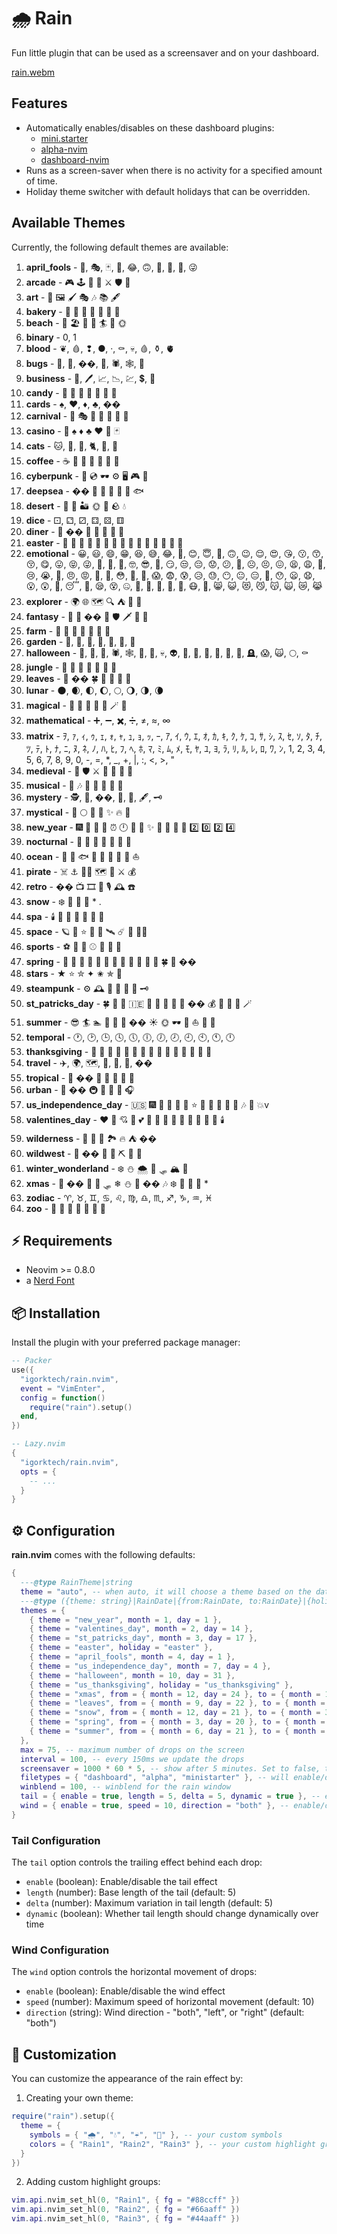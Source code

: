 # 🌧️ Rain

Fun little plugin that can be used as a screensaver and on your dashboard.

[rain.webm](https://user-images.githubusercontent.com/292349/198708737-a1d2d24a-1faa-40f1-9c6d-ca13c60290b7.webm)

## Features

- Automatically enables/disables on these dashboard plugins:
  - [mini.starter](https://github.com/echasnovski/mini.nvim/blob/main/readmes/mini-starter.md)
  - [alpha-nvim](https://github.com/goolord/alpha-nvim)
  - [dashboard-nvim](https://github.com/glepnir/dashboard-nvim)
- Runs as a screen-saver when there is no activity for a specified amount of time.
- Holiday theme switcher with default holidays that can be overridden.

## Available Themes

Currently, the following default themes are available:

1. **april_fools** - 🤡, 🎭, 🃏, 🎉, 😂, 🙃, 🎈, 🎁, 🤣, 😜
2. **arcade** - 🎮 🕹️ 👾 💾 ⚔️ 🛡️ 🏰
3. **art** - 🎨 🖼️ 🖌️ 🎭 🎶 📚 🖋️
4. **bakery** - 🍞 🥖 🥐 🍩 🍰 🧁 🍪
5. **beach** - 🌴 🏖️ 🍹 🌅 🏄 🐚 🌞
6. **binary** - 0, 1
7. **blood** - ❦, 🩸, ❢, ●, ·, ⚰️, 💀, 🩸, ⚱️, 🫀
8. **bugs** - 🐞, 🐜, ��, 🦗, 🕷️, 🕸️, 🐛
9. **business** - 💼, 🖊️, 📈, 📉, 💹, 💲, 🏢
10. **candy** - 🍬 🍭 🍫 🍩 🍰 🧁 🍪
11. **cards** - ♠️, ♥️, ♦️, ♣️, ��
12. **carnival** - 🎪 🎭 🍿 🎠 🎡 🎈 🤹
13. **casino** - 🎰 ♠️ ♦️ ♣️ ♥️ 🎲 🃏
14. **cats** - 🐱, 🦁, 🐯, 🐈, 🐅, 🐆
15. **coffee** - ☕ 🥐 🍰 🍪 🍩 🥛 🍫
16. **cyberpunk** - 🌃 💿 🕶️ ⚙️ 🖥️ 🎮 🔌
17. **deepsea** - �� 🐙 🦈 🌊 🦑 🐡 🐟
18. **desert** - 🌵 🐪 🏜️ 🌞 🦂 🪨 💧
19. **dice** - ⚀, ⚁, ⚂, ⚃, ⚄, ⚅
20. **diner** - 🍔 �� 🥤 🍳 🥞 🥓 🍦
21. **easter** - 🐣 🐥 🐤 🥚 🌸 🍫 🐇 🌷 🌼 🍃 🦋 🍬 🌈 🎀 💒
22. **emotional** - 😀, 😃, 😄, 😁, 😆, 😅, 😂, 🤣, 😊, 😇, 🙂, 🙃, 😉, 😌, 😍, 😘, 😗, 😙, 😚, 😋, 😛, 😝, 😜, 🤪, 🤨, 🧐, 🤓, 😎, 🤩, 😏, 😒, 😔, 😟, 😕, 🙁, ☹️, 😣, 😖, 😫, 😩, 🥺, 😢, 😭, 😤, 😠, 😡, 🤬, 🤯, 😳, 🥵, 🥶, 😱, 😨, 😰, 😥, 😓, 😶, 😐, 😑, 😬, 😯, 😦, 😧, 😮, 😲, 🥱, 😴, 🤤, 😪, 😵, 🤐, 🥴, 🤢, 🤮, 🤕, 🤒, 😷, 🥰, 😸, 😺, 😻, 😼, 😽, 🙀, 😿, 😹
23. **explorer** - 🌍 🌐 🗺️ 🔍 ⛺ 🌄 🧭
24. **fantasy** - 🐉 🏰 �� 🧙 🛡️ 🗡️ 🌌 👑
25. **farm** - 🐄 🐖 🐓 🌾 🍎 🍏 🚜
26. **garden** - 🌱, 🌸, 🌻, 🌿, 🍂, 🍃, 🌾
27. **halloween** - 🎃, 👻, 🦇, 🕷️, 🕸️, 🦉, 🔮, 💀, 👽, 🌙, 🍬, 🍭, 🖤, 🔪, 🧛, 🪦, 😱, 🙀, 🌕, ⚰️
28. **jungle** - 🦜 🦍 🌴 🐅 🐍 🌺 🦎
29. **leaves** - 🍂 �� 🍀 🌿   
30. **lunar** - 🌑, 🌒, 🌓, 🌔, 🌕, 🌖, 🌗, 🌘
31. **magical** - 🔮 🌟 🧹 🎩 🐇 🪄 💫
32. **mathematical** - ➕, ➖, ✖️, ➗, ≠, ≈, ∞
33. **matrix** - ｦ, ｧ, ｨ, ｩ, ｪ, ｫ, ｬ, ｭ, ｮ, ｯ, ｰ, ｱ, ｲ, ｳ, ｴ, ｵ, ｶ, ｷ, ｸ, ｹ, ｺ, ｻ, ｼ, ｽ, ｾ, ｿ, ﾀ, ﾁ, ﾂ, ﾃ, ﾄ, ﾅ, ﾆ, ﾇ, ﾈ, ﾉ, ﾊ, ﾋ, ﾌ, ﾍ, ﾎ, ﾏ, ﾐ, ﾑ, ﾒ, ﾓ, ﾔ, ﾕ, ﾖ, ﾗ, ﾘ, ﾙ, ﾚ, ﾛ, ﾜ, ﾝ, 1, 2, 3, 4, 5, 6, 7, 8, 9, 0, -, =, *, _, +, |, :, <, >, "
34. **medieval** - 🏰 🛡️ ⚔️ 🎠 👑 🏹 🍺
35. **musical** - 🎵 🎶 🎤 🎷 🎸 🎺 🎻
36. **mystery** - 🕵️, 🔎, ��, 🔑, 📜, 🖋️, 🗝️
37. **mystical** - 🔮 🌕 🌟 📜 ✨ 🔥 💫
38. **new_year** - 🎆 🎉 🍾 🥂 ⏰ 🕛 🎈 🌟 ✨ 🎊 🥳 💫 📅 2️⃣ 0️⃣ 2️⃣ 4️⃣
39. **nocturnal** - 🦉 🌙 🦇 🌌 🌠 🔭 🌚
40. **ocean** - 🌊 🐠 🐟 🐡 🐬 🐳 🦈 🐚 ⛵
41. **pirate** - ☠️ ⚓ 🏴‍☠️ 🗺️ 🦜 ⚔️ 💰
42. **retro** - �� 📺 🎞️ 📼 🎙️ 🕰️ ☎️
43. **snow** - ❄️  ❅ ❇ \* .
44. **spa** - 🕯️ 🛁 🌸 💆 🍵 🧘 💅
45. **space** - 🪐 🌌 ⭐ 🌙 🚀 🛰️ ☄️ 🌠 👩‍🚀
46. **sports** - ⚽ 🏀 🏈 ⚾ 🎾 🏓 🏒
47. **spring** - 🐑 🐇 🦔 🐣 🦢 🐝 🌻 🌼 🌷 🌱 🌳 🌾 🍀 🍃 ��
48. **stars** - ★ ⭐ ✮ ✦ ✬ ✯ 🌟
49. **steampunk** - ⚙️ 🕰️ 🎩 🚂 🧭 🔭 🗝️
50. **st_patricks_day** - 🍀 🌈 💚 🇮🇪 🎩 🥔 🍺 🍻 🥃 �� 💰 🌟 🍵 🐍 🪄
51. **summer** - 😎 🏄 🏊 🌻 🌴 🍹 ��️ ☀️ 🌞 🕶️ 👕 ⛵ 🥥 🌊
52. **temporal** - 🕐, 🕑, 🕒, 🕓, 🕔, 🕕, 🕖, 🕗, 🕘, 🕙, 🕚, 🕛
53. **thanksgiving** - 🦃 🍂 🍁 🌽 🥧 🍠 🍎 🍖 🍗 🥖 🥔 🍇 🍷 🌰 🥕
54. **travel** - ✈️, 🌍, 🗺️, 🏨, 🧳, 🗽, ��
55. **tropical** - 🌴 �� 🍉 🥥 🌺 🐢 🌊
56. **urban** - 🏢 �� 🚇 🍕 🚦 🛴 🎧
57. **us_independence_day** - 🇺🇸 🎆 🗽 🦅 🌭 🍔 ⭐ 🎉 🥳 🍻 🥁 🎵 🎶 🚀 💥v
58. **valentines_day** - ❤️ 💖 💘 💝 💕 💓 💞 💟 💌 🌹 🍫 💐 💍 🍷 🕯️
59. **wilderness** - 🌲 🐺 🦌 🏞️ 🔥 ⛺ ��
60. **wildwest** - 🤠 �� 🌵 🔫 ⛏️ 🌄 🚂
61. **winter_wonderland** - ❄️ ⛄ 🌨️ 🎿 🛷 🏔️ 🧣
62. **xmas** - 🎄 �� 🤶 🎅 🛷 ❄ ⛄ 🌟 �� 🎶 ❄️  ❅ ❇ \*
63. **zodiac** - ♈, ♉, ♊, ♋, ♌, ♍, ♎, ♏, ♐, ♑, ♒, ♓
64. **zoo** - 🦁 🐘 🦓 🦒 🦅 🦉 🐆

## ⚡️ Requirements

- Neovim >= 0.8.0
- a [Nerd Font](https://www.nerdfonts.com/)

## 📦 Installation

Install the plugin with your preferred package manager:

```lua
-- Packer
use({
  "igorktech/rain.nvim",
  event = "VimEnter",
  config = function()
    require("rain").setup()
  end,
})

-- Lazy.nvim
{
  "igorktech/rain.nvim",
  opts = {
    -- ...
  }
}
```

## ⚙️ Configuration

**rain.nvim** comes with the following defaults:

```lua
{
  ---@type RainTheme|string
  theme = "auto", -- when auto, it will choose a theme based on the date
  ---@type ({theme: string}|RainDate|{from:RainDate, to:RainDate}|{holiday:"us_thanksgiving"|"easter"})[]
  themes = {
    { theme = "new_year", month = 1, day = 1 },
    { theme = "valentines_day", month = 2, day = 14 },
    { theme = "st_patricks_day", month = 3, day = 17 },
    { theme = "easter", holiday = "easter" },
    { theme = "april_fools", month = 4, day = 1 },
    { theme = "us_independence_day", month = 7, day = 4 },
    { theme = "halloween", month = 10, day = 31 },
    { theme = "us_thanksgiving", holiday = "us_thanksgiving" },
    { theme = "xmas", from = { month = 12, day = 24 }, to = { month = 12, day = 25 } },
    { theme = "leaves", from = { month = 9, day = 22 }, to = { month = 12, day = 20 } },
    { theme = "snow", from = { month = 12, day = 21 }, to = { month = 3, day = 19 } },
    { theme = "spring", from = { month = 3, day = 20 }, to = { month = 6, day = 20 } },
    { theme = "summer", from = { month = 6, day = 21 }, to = { month = 9, day = 21 } },
  },
  max = 75, -- maximum number of drops on the screen
  interval = 100, -- every 150ms we update the drops
  screensaver = 1000 * 60 * 5, -- show after 5 minutes. Set to false, to disable
  filetypes = { "dashboard", "alpha", "ministarter" }, -- will enable/disable automatically for the following filetypes
  winblend = 100, -- winblend for the rain window
  tail = { enable = true, length = 5, delta = 5, dynamic = true }, -- enable/disable tail
  wind = { enable = true, speed = 10, direction = "both" }, -- enable/disable wind effect
}
```

### Tail Configuration

The `tail` option controls the trailing effect behind each drop:

- `enable` (boolean): Enable/disable the tail effect
- `length` (number): Base length of the tail (default: 5)
- `delta` (number): Maximum variation in tail length (default: 5)
- `dynamic` (boolean): Whether tail length should change dynamically over time

### Wind Configuration

The `wind` option controls the horizontal movement of drops:

- `enable` (boolean): Enable/disable the wind effect
- `speed` (number): Maximum speed of horizontal movement (default: 10)
- `direction` (string): Wind direction - "both", "left", or "right" (default: "both")

## 🎨 Customization

You can customize the appearance of the rain effect by:

1. Creating your own theme:
```lua
require("rain").setup({
  theme = {
    symbols = { "🌧️", "💧", "☔", "🌂" }, -- your custom symbols
    colors = { "Rain1", "Rain2", "Rain3" }, -- your custom highlight groups
  }
})
```

2. Adding custom highlight groups:
```lua
vim.api.nvim_set_hl(0, "Rain1", { fg = "#88ccff" })
vim.api.nvim_set_hl(0, "Rain2", { fg = "#66aaff" })
vim.api.nvim_set_hl(0, "Rain3", { fg = "#44aaff" })
```
